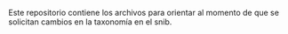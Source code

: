 Este repositorio contiene los archivos para orientar al momento de que se solicitan cambios en la taxonomía en el snib.
